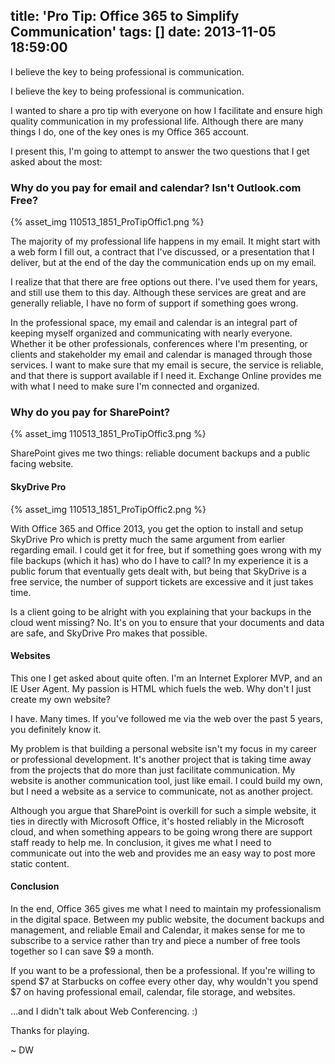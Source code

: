 title: 'Pro Tip: Office 365 to Simplify Communication'
tags: []
date: 2013-11-05 18:59:00
---
I believe the key to being professional is communication. 
<!-- more -->

I believe the key to being professional is communication. 

I wanted to share a pro tip with everyone on how I facilitate and ensure high quality communication in my professional life. Although there are many things I do, one of the key ones is my Office 365 account. 

I present this, I'm going to attempt to answer the two questions that I get asked about the most: 

### Why do you pay for email and calendar? Isn't Outlook.com Free?

{% asset_img 110513_1851_ProTipOffic1.png %}

The majority of my professional life happens in my email. It might start with a web form I fill out, a contract that I've discussed, or a presentation that I deliver, but at the end of the day the communication ends up on my email. 

I realize that that there are free options out there. I've used them for years, and still use them to this day. Although these services are great and are generally reliable, I have no form of support if something goes wrong. 

In the professional space, my email and calendar is an integral part of keeping myself organized and communicating with nearly everyone. Whether it be other professionals, conferences where I'm presenting, or clients and stakeholder my email and calendar is managed through those services. I want to make sure that my email is secure, the service is reliable, and that there is support available if I need it. Exchange Online provides me with what I need to make sure I'm connected and organized. 

### Why do you pay for SharePoint?

{% asset_img 110513_1851_ProTipOffic3.png %}

SharePoint gives me two things: reliable document backups and a public facing website. 

#### SkyDrive Pro

{% asset_img 110513_1851_ProTipOffic2.png %}

With Office 365 and Office 2013, you get the option to install and setup SkyDrive Pro which is pretty much the same argument from earlier regarding email. I could get it for free, but if something goes wrong with my file backups (which it has) who do I have to call? In my experience it is a public forum that eventually gets dealt with, but being that SkyDrive is a free service, the number of support tickets are excessive and it just takes time. 

Is a client going to be alright with you explaining that your backups in the cloud went missing? No. It's on you to ensure that your documents and data are safe, and SkyDrive Pro makes that possible. 

#### Websites

This one I get asked about quite often. I'm an Internet Explorer MVP, and an IE User Agent. My passion is HTML which fuels the web. Why don't I just create my own website? 

I have. Many times. If you've followed me via the web over the past 5 years, you definitely know it. 

My problem is that building a personal website isn't my focus in my career or professional development. It's another project that is taking time away from the projects that do more than just facilitate communication. My website is another communication tool, just like email. I could build my own, but I need a website as a service to communicate, not as another project. 

Although you argue that SharePoint is overkill for such a simple website, it ties in directly with Microsoft Office, it's hosted reliably in the Microsoft cloud, and when something appears to be going wrong there are support staff ready to help me. In conclusion, it gives me what I need to communicate out into the web and provides me an easy way to post more static content. 

#### Conclusion

In the end, Office 365 gives me what I need to maintain my professionalism in the digital space. Between my public website, the document backups and management, and reliable Email and Calendar, it makes sense for me to subscribe to a service rather than try and piece a number of free tools together so I can save $9 a month. 

If you want to be a professional, then be a professional. If you're willing to spend $7 at Starbucks on coffee every other day, why wouldn't you spend $7 on having professional email, calendar, file storage, and websites. 

…and I didn't talk about Web Conferencing. :)

Thanks for playing. 

~ DW